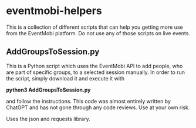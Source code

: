 # eventmobi-helpers
This is a collection of different scripts that can help you getting more use from the EventMobi platform. Do not use any of those scripts on live events.

## AddGroupsToSession.py
This is a Python script which uses the EventMobi API to add people, who are part of specific groups, to a selected session manually. In order to run the script, simply download it and execute it with 

__python3 AddGroupsToSession.py__ 

and follow the instructions. This code was almost entirely written by ChatGPT and has not gone through any code reviews. Use at your own risk.

Uses the json and requests library.
